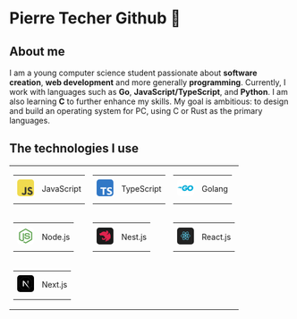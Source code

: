 <h1>Pierre Techer Github 👋</h1>

<h2>About me</h2>

<p>
    I am a young computer science student passionate about 
    <span style="font-weight: bold">software creation</span>, 
    <span style="font-weight: bold">web development</span> and more generally 
    <span style="font-weight: bold">programming</span>. Currently, I work with languages such as 
    <span style="font-weight: bold">Go</span>, 
    <span style="font-weight: bold">JavaScript/TypeScript</span>, and 
    <span style="font-weight: bold">Python</span>. I am also learning 
    <span style="font-weight: bold">C</span> to further enhance my skills. My goal is ambitious: to design and build an operating system for PC, using C or Rust as the primary languages.
</p>

<h2>The technologies I use</h2>

<table style="border-collapse: collapse; background: none;">
    <tr style="border: none;">
        <td style="border: none;">
            <table style="border-collapse: collapse; background: none;">
                <tr style="border: none;">
                    <td style="border: none;">
                        <img style="border-radius: 5px; width: 30px; height: 30px; object-fit: cover;" src="./assets/js-logo.png" alt="javascript logo">
                    </td>
                    <td style="border: none;">
                        <p>JavaScript</p>
                    </td>
                </tr>
            </table>
        </td>
        <td style="border: none;">
            <table style="border-collapse: collapse; background: none;">
                <tr>
                    <td style="border: none;">
                        <img style="border-radius: 5px; width: 30px; height: 30px; object-fit: cover;" src="./assets/ts-logo.png" alt="typescript logo">
                    </td>
                    <td style="border: none;">
                        <p>TypeScript</p>
                    </td>
                </tr>
            </table>
        </td>
        <td style="border: none;">
            <table style="border-collapse: collapse; background: none;">
                <tr>
                    <td style="border: none;">
                        <img style="border-radius: 5px; width: 30px; height: 30px; object-fit: cover;" src="./assets/go-logo.png" alt="golang logo">
                    </td>
                    <td style="border: none;">
                        <p>Golang</p>
                    </td>
                </tr>
            </table>
        </td>
    </tr>
    <tr>
        <td style="border: none;">
            <table style="border-collapse: collapse; background: none;">
                <tr>
                    <td style="border: none;">
                        <img style="border-radius: 5px; width: 30px; height: 30px; object-fit: cover;" src="./assets/nodejs-logo.jpg" alt="node js logo">
                    </td>
                    <td style="border: none;">
                        <p>Node.js</p>
                    </td>
                </tr>
            </table>
        </td>
        <td style="border: none;">
            <table style="border-collapse: collapse; background: none;">
                <tr>
                    <td style="border: none;">
                        <img style="border-radius: 5px; width: 30px; height: 30px; object-fit: cover;" src="./assets/nestjs-logo.png" alt="nestjs logo">
                    </td>
                    <td style="border: none;">
                        <p>Nest.js</p>
                    </td>
                </tr>
            </table>
        </td>
        <td style="border: none;">
            <table style="border-collapse: collapse; background: none;">
                <tr>
                    <td style="border: none;">
                        <img style="border-radius: 5px; width: 30px; height: 30px; object-fit: cover;" src="./assets/react-logo.png" alt="react js logo">
                    </td>
                    <td style="border: none;">
                        <p>React.js</p>
                    </td>
                </tr>
            </table>
        </td>
    </tr>
    <tr>
        <td style="border: none;">
            <table style="border-collapse: collapse; background: none;">
                <tr>
                    <td style="border: none;">
                        <img style="border-radius: 5px; width: 30px; height: 30px; object-fit: cover;" src="./assets/nextjs-logo.jpg" alt="next js logo">
                    </td>
                    <td style="border: none;">
                        <p>Next.js</p>
                    </td>
                </tr>
            </table>
        </td>
    </tr>
</table>

<!--
**techerpierre/techerpierre** is a ✨ _special_ ✨ repository because its `README.md` (this file) appears on your GitHub profile.

Here are some ideas to get you started:

- 🔭 I’m currently working on ...
- 🌱 I’m currently learning ...
- 👯 I’m looking to collaborate on ...
- 🤔 I’m looking for help with ...
- 💬 Ask me about ...
- 📫 How to reach me: ...
- 😄 Pronouns: ...
- ⚡ Fun fact: ...
-->
